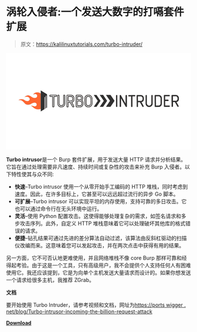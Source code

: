 # 涡轮入侵者:一个发送大数字的打嗝套件扩展

> 原文：<https://kalilinuxtutorials.com/turbo-intruder/>

[![Turbo Intruder : A Burp Suite Extension For Sending Large Numbers](img//57649551bcee327cc3521b96c6701e39.png "Turbo Intruder : A Burp Suite Extension For Sending Large Numbers")](https://1.bp.blogspot.com/-qZKkOpkshlY/YFNnhOhYeII/AAAAAAAAIlQ/j_K5p2f3SWEn-r0agPZtDAa13PSqU6SfgCLcBGAsYHQ/s728/Turbo-Intruder%25281%2529.png)

**Turbo intrusor**是一个 Burp 套件扩展，用于发送大量 HTTP 请求并分析结果。它旨在通过处理需要非凡速度、持续时间或复杂性的攻击来补充 Burp 入侵者。以下特性使其与众不同:

*   **快速**–Turbo intrusor 使用一个从零开始手工编码的 HTTP 堆栈，同时考虑到速度。因此，在许多目标上，它甚至可以远远超过流行的异步 Go 脚本。
*   **可扩展**–Turbo intrusor 可以实现平坦的内存使用，支持可靠的多日攻击。它也可以通过命令行在无头环境中运行。
*   **灵活**–使用 Python 配置攻击。这使得能够处理复杂的需求，如签名请求和多步攻击序列。此外，自定义 HTTP 堆栈意味着它可以处理破坏其他库的格式错误的请求。
*   **便捷**–钻孔结果可通过先进的差分算法自动过滤，该算法由反斜杠驱动的扫描仪改编而来。这意味着您可以发起攻击，并在两次点击中获得有用的结果。

另一方面，它不可否认地更难使用，并且网络堆栈不像 core Burp 那样可靠和经得起考验。由于这是一个工具，只有高级用户，我不会提供个人支持任何人有困难使用它。我还应该提到，它是为向单个主机发送大量请求而设计的。如果你想发送一个请求给很多主机，我推荐 ZGrab。

**文档**

要开始使用 Turbo Intruder，请参考视频和文档，网址为[https://ports wigger . net/blog/Turbo-intrusor-incoming-the-billion-request-attack](https://portswigger.net/blog/turbo-intruder-embracing-the-billion-request-attack)

[**Download**](https://github.com/PortSwigger/turbo-intruder)